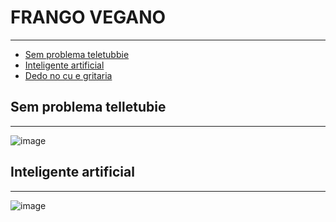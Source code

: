 # FRANGO VEGANO
---
*   [Sem problema teletubbie](#sem-problema-teletubbie)
*   [Inteligente artificial](#inteligente-artificial)
*   [Dedo no cu e gritaria](#dedo-no-cu-e-gritaria)

##  Sem problema telletubie
---
![image](https://img.wattpad.com/9b78655c80bb537a40f3bf058119d6ebd75ab6d8/68747470733a2f2f73332e616d617a6f6e6177732e636f6d2f776174747061642d6d656469612d736572766963652f53746f7279496d6167652f375758712d686c4c4d6e423051513d3d2d3232332e313466393930373435623332653061623635383238383932303632322e6a7067?s=fit&w=720&h=720
)

##  Inteligente artificial
---
![image](https://imageproxy.ifunny.co/crop:x-20,resize:640x,quality:90x75/images/f389e36e70f3ec6d3360c5fcf756d95c2f87a0cac90a32716a3347cdd7aeb2ab_1.jpg)

